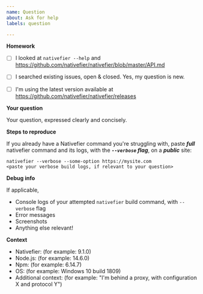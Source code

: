 ```yaml
---
name: Question
about: Ask for help
labels: question

---
```


<!-- Help us help you, and take the time to fill this template 🙂.
An incomprehensible question is a useless question.

=======================================================
Incomprehensible / incomplete questions will be closed.
=======================================================
-->

**Homework**

- [ ] I looked at `nativefier --help` and https://github.com/nativefier/nativefier/blob/master/API.md
- [ ] I searched existing issues, open & closed. Yes, my question is new.
- [ ] I'm using the latest version available at https://github.com/nativefier/nativefier/releases


**Your question**

Your question, expressed clearly and concisely.


**Steps to reproduce**

If you already have a Nativefier command you're struggling with, paste ***full*** nativefier command and its logs, with the ***`--verbose` flag***, on a ***public*** site:

```
nativefier --verbose --some-option https://mysite.com
<paste your verbose build logs, if relevant to your question>
```


**Debug info**

If applicable,

- Console logs of your attempted `nativefier` build command, with `--verbose` flag
- Error messages
- Screenshots
- Anything else relevant!


**Context**

 - Nativefier: (for example: 9.1.0)
 - Node.js: (for example: 14.6.0)
 - Npm: (for example: 6.14.7)
 - OS: (for example: Windows 10 build 1809)
 - Additional context: (for example: "I'm behind a proxy, with configuration X and protocol Y")
